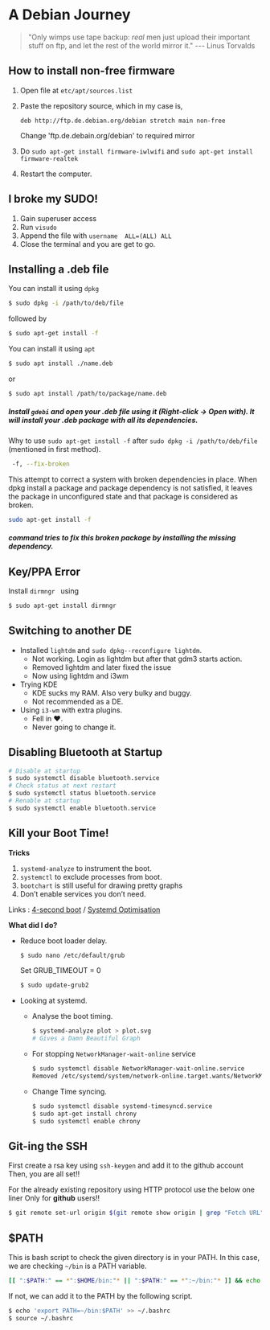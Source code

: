 # A Debian Journey 

> "Only wimps use tape backup: _real_ men just upload their important stuff on ftp, and let the rest of the world mirror it."  --- Linus Torvalds



## How to install non-free firmware

1. Open file at ```etc/apt/sources.list```

2. Paste the repository source, which in my case is,

     ``deb http://ftp.de.debian.org/debian stretch main non-free``

     Change 'ftp.de.debain.org/debian' to required mirror

3. Do ```sudo apt-get install firmware-iwlwifi``` and ``sudo apt-get install firmware-realtek``

4. Restart the computer.



## I broke my SUDO!

1. Gain superuser access
2. Run ```visudo```
3. Append the file with
    ``username	ALL=(ALL) ALL``
4. Close the terminal and you are get to go.



## Installing a .deb file

You can install it using  ```dpkg```

```bash
$ sudo dpkg -i /path/to/deb/file
```

 followed by 

```bash
$ sudo apt-get install -f
```



You can install it using ```apt```

```bash
$ sudo apt install ./name.deb
```

or

```bash
$ sudo apt install /path/to/package/name.deb
```

##### Install ```gdebi``` and open your .deb file using it (Right-click -> Open with). It will install your .deb package with all its dependencies.
Why to use ```sudo apt-get install -f``` after ```sudo dpkg -i /path/to/deb/file``` (mentioned in first method).

```bash
 -f, --fix-broken
```

This attempt to correct a system with broken dependencies in place.
When dpkg install a package and package dependency is not satisfied, it leaves the package in unconfigured state and that package is considered as broken.

```bash
sudo apt-get install -f 
```

##### command tries to fix this broken package by installing the missing dependency.



## Key/PPA Error

Install ```dirmngr ``` using 

```bash
$ sudo apt-get install dirmngr
```



## Switching to another DE

- Installed ```lightdm``` and ```sudo dpkg--reconfigure lightdm```.
  - Not working. Login as lightdm but after that gdm3 starts action.
  - Removed lightdm and later fixed the issue
  - Now using lightdm and i3wm
- Trying KDE
  - KDE sucks my RAM. Also very bulky and buggy.
  - Not recommended as a DE.
- Using ``i3-wm`` with extra plugins.
  - Fell in :heart:. 
  - Never going to change it.



## Disabling Bluetooth at Startup

```bash
# Disable at startup
$ sudo systemctl disable bluetooth.service
# Check status at next restart
$ sudo systemctl status bluetooth.service
# Renable at startup
$ sudo systemctl enable bluetooth.service
```



## Kill your Boot Time!

**Tricks**

1. ```systemd-analyze``` to instrument the boot.
2. ```systemctl```  to exclude processes from boot.
3. ```bootchart```  is still useful for drawing pretty graphs
4. Don’t enable services you don’t need.

Links : [4-second boot](https://mike42.me/blog/how-to-boot-debian-in-4-seconds) / [Systemd Optimisation](https://freedesktop.org/wiki/Software/systemd/Optimizations/)

**What did I do?**

- Reduce boot loader delay.

  ```bash
  $ sudo nano /etc/default/grub
  ```

  Set GRUB_TIMEOUT = 0

  ```bash
  $ sudo update-grub2
  ```

- Looking at systemd.

  - Analyse the boot timing.

    ```bash
    $ systemd-analyze plot > plot.svg
    # Gives a Damn Beautiful Graph
    ```

  - For stopping  ```NetworkManager-wait-online``` service

    ```bash
    $ sudo systemctl disable NetworkManager-wait-online.service
    Removed /etc/systemd/system/network-online.target.wants/NetworkManager-wait-online.service.
    ```

  - Change Time syncing.

    ```bash
    $ sudo systemctl disable systemd-timesyncd.service
    $ sudo apt-get install chrony
    $ sudo systemctl enable chrony
    ```


## Git-ing the SSH

First create a rsa key using ``ssh-keygen`` and add it to the github account
Then, you are all set!!

For the already existing repository using HTTP protocol use the below one liner
Only for **github** users!!

```bash
$ git remote set-url origin $(git remote show origin | grep "Fetch URL" | sed 's/ *Fetch URL: //' | sed 's/https:\/\/github.com\//git@github.com:/')
```



## $PATH

This is bash script to check the given directory is in your PATH. In this case, we are checking ```~/bin``` is a PATH variable.

```bash
[[ ":$PATH:" == *":$HOME/bin:"* || ":$PATH:" == *":~/bin:"* ]] && echo "~/bin is in PATH" || echo "~/bin is not in PATH"
```

If not, we can add it to the PATH by the following script.

```bash
$ echo 'export PATH=~/bin:$PATH' >> ~/.bashrc
$ source ~/.bashrc
```

